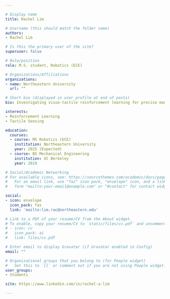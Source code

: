 ```yaml
---

# Display name
title: Rachel Lim

# Username (this should match the folder name)
authors:
- Rachel Lim

# Is this the primary user of the site?
superuser: false

# Role/position
role: M.S. student, Robotics (ECE)

# Organizations/Affiliations
organizations:
- name: Northeastern University
  url: ""

# Short bio (displayed in user profile at end of posts)
bio: Investigating visuo-tactile reinforcement learning for precise manipulation

interests:
- Reinforcement Learning
- Tactile Sensing

education:
  courses:
  - course: MS Robotics (ECE)
    institution: Northeastern University
    year: 2025 (Expected)
  - course: BS Mechanical Engineering
    institution: UC Berkeley
    year: 2019

# Social/Academic Networking
# For available icons, see: https://sourcethemes.com/academic/docs/page-builder/#icons
#   For an email link, use "fas" icon pack, "envelope" icon, and a link in the
#   form "mailto:your-email@example.com" or "#contact" for contact widget.

social:
- icon: envelope
  icon_pack: fas
  link: 'mailto:lim.rac@northeastern.edu'

# Link to a PDF of your resume/CV from the About widget.
# To enable, copy your resume/CV to `static/files/cv.pdf` and uncomment the lines below.
# - icon: cv
#   icon_pack: ai
#   link: files/cv.pdf

# Enter email to display Gravatar (if Gravatar enabled in Config)
email: ""

# Organizational groups that you belong to (for People widget)
#   Set this to `[]` or comment out if you are not using People widget.
user_groups:
- Students

site: https://www.linkedin.com/in/rachel-a-lim

---
```


<!-- #<meta http-equiv = "refresh" content = " 0 ; url = https://www.linkedin.com/in/abhinav-kumar-777b18211/"/> -->
